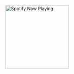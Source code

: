 <!-- WakaTime Stats -->
<!--START_SECTION:waka-->
<!--END_SECTION:waka-->

<!-- Spotify Now Playing -->
<div style="display: flex; align-items: center; gap: 10px;">
    <a href="https://open.spotify.com/user/dxso20he52f5d4ti73duavf95">
        <img width="200px" src="https://spotify-github-profile.kittinanx.com/api/view.svg?uid=dxso20he52f5d4ti73duavf95&cover_image=true&theme=default&show_offline=false&background_color=121212&interchange=false" alt="Spotify Now Playing">
    </a>
</div>
